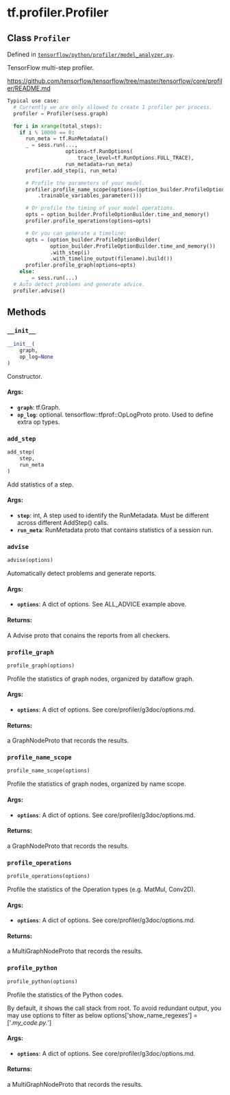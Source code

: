 <div itemscope itemtype="http://developers.google.com/ReferenceObject">
<meta itemprop="name" content="tf.profiler.Profiler" />
<meta itemprop="property" content="__init__"/>
<meta itemprop="property" content="add_step"/>
<meta itemprop="property" content="advise"/>
<meta itemprop="property" content="profile_graph"/>
<meta itemprop="property" content="profile_name_scope"/>
<meta itemprop="property" content="profile_operations"/>
<meta itemprop="property" content="profile_python"/>
</div>

# tf.profiler.Profiler

## Class `Profiler`





Defined in [`tensorflow/python/profiler/model_analyzer.py`](https://www.tensorflow.org/code/tensorflow/python/profiler/model_analyzer.py).

TensorFlow multi-step profiler.

https://github.com/tensorflow/tensorflow/tree/master/tensorflow/core/profiler/README.md

```python
Typical use case:
  # Currently we are only allowed to create 1 profiler per process.
  profiler = Profiler(sess.graph)

  for i in xrange(total_steps):
    if i % 10000 == 0:
      run_meta = tf.RunMetadata()
      _ = sess.run(...,
                   options=tf.RunOptions(
                       trace_level=tf.RunOptions.FULL_TRACE),
                   run_metadata=run_meta)
      profiler.add_step(i, run_meta)

      # Profile the parameters of your model.
      profiler.profile_name_scope(options=(option_builder.ProfileOptionBuilder
          .trainable_variables_parameter()))

      # Or profile the timing of your model operations.
      opts = option_builder.ProfileOptionBuilder.time_and_memory()
      profiler.profile_operations(options=opts)

      # Or you can generate a timeline:
      opts = (option_builder.ProfileOptionBuilder(
              option_builder.ProfileOptionBuilder.time_and_memory())
              .with_step(i)
              .with_timeline_output(filename).build())
      profiler.profile_graph(options=opts)
    else:
      _ = sess.run(...)
  # Auto detect problems and generate advice.
  profiler.advise()
```

## Methods

<h3 id="__init__"><code>__init__</code></h3>

``` python
__init__(
    graph,
    op_log=None
)
```

Constructor.

#### Args:

* <b>`graph`</b>: tf.Graph.
* <b>`op_log`</b>: optional. tensorflow::tfprof::OpLogProto proto. Used to define
      extra op types.

<h3 id="add_step"><code>add_step</code></h3>

``` python
add_step(
    step,
    run_meta
)
```

Add statistics of a step.

#### Args:

* <b>`step`</b>: int, A step used to identify the RunMetadata. Must be different
     across different AddStep() calls.
* <b>`run_meta`</b>: RunMetadata proto that contains statistics of a session run.

<h3 id="advise"><code>advise</code></h3>

``` python
advise(options)
```

Automatically detect problems and generate reports.

#### Args:

* <b>`options`</b>: A dict of options. See ALL_ADVICE example above.

#### Returns:

A Advise proto that conains the reports from all checkers.

<h3 id="profile_graph"><code>profile_graph</code></h3>

``` python
profile_graph(options)
```

Profile the statistics of graph nodes, organized by dataflow graph.

#### Args:

* <b>`options`</b>: A dict of options. See core/profiler/g3doc/options.md.

#### Returns:

a GraphNodeProto that records the results.

<h3 id="profile_name_scope"><code>profile_name_scope</code></h3>

``` python
profile_name_scope(options)
```

Profile the statistics of graph nodes, organized by name scope.

#### Args:

* <b>`options`</b>: A dict of options. See core/profiler/g3doc/options.md.

#### Returns:

a GraphNodeProto that records the results.

<h3 id="profile_operations"><code>profile_operations</code></h3>

``` python
profile_operations(options)
```

Profile the statistics of the Operation types (e.g. MatMul, Conv2D).

#### Args:

* <b>`options`</b>: A dict of options. See core/profiler/g3doc/options.md.

#### Returns:

a MultiGraphNodeProto that records the results.

<h3 id="profile_python"><code>profile_python</code></h3>

``` python
profile_python(options)
```

Profile the statistics of the Python codes.

  By default, it shows the call stack from root. To avoid
  redundant output, you may use options to filter as below
    options['show_name_regexes'] = ['.*my_code.py.*']

#### Args:

* <b>`options`</b>: A dict of options. See core/profiler/g3doc/options.md.

#### Returns:

a MultiGraphNodeProto that records the results.



